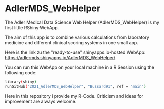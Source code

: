 # AdlerMDS_WebHelper

The Adler Medical Data Science Web Helper (AdlerMDS_WebHelper) is my first little RShiny-WebApp. 

The aim of this app is to combine various calculations from laboratory medicine and different clinical scoring systems in one small app.

Here is the link zu the "ready-to-use" shinyapps.io-hosted WebApp: https://adlermds.shinyapps.io/AdlerMDS_WebHelper/

You can run this WebApp on your local machine in a R Session using the following code:
```bash
library(shiny)
runGitHub("2021_AdlerMDS_WebHelper", "Bussard91", ref = "main")
```

Here in this repository i provide my R-Code. Criticism and ideas for improvement are always welcome.
